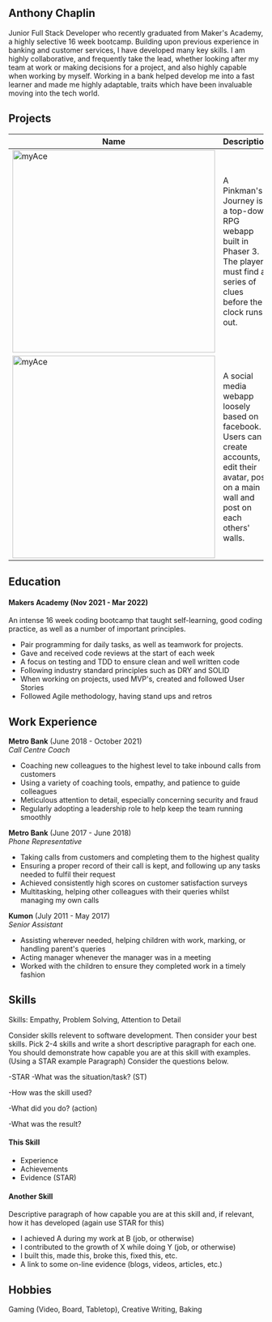 ## Anthony Chaplin

Junior Full Stack Developer who recently graduated from Maker's Academy, a highly selective 16 week bootcamp. Building upon previous experience in banking and customer services, I have developed many key skills. I am highly collaborative, and frequently take the lead, whether looking after my team at work or making decisions for a project, and also highly capable when working by myself. Working in a bank helped develop me into a fast learner and made me highly adaptable, traits which have been invaluable moving into the tech world. 

## Projects

| Name                         | Description       | Tech/tools        |Repo/Website|
| ---------------------------- | ----------------- | ----------------- |----|
|<a href="https://github.com/OrganicAC/A-Pinkmans-Journey"><img align="bottom" alt="myAce" width="400px" src="https://github.com/ravensears/A-Pinkmans-Journey/blob/main/src/sprites/logo.png?raw=true" /></a>| A Pinkman's Journey is a top-down RPG webapp built in Phaser 3. The player must find a series of clues before the clock runs out. | Phaser 3, JavaScript, Node.js, Express, Jest, Heroku, Github Actions, Logic Pro X  |https://lonely-hearts-club.herokuapp.com/game
|<a href ="https://github.com/OrganicAC/Team-myAce-acebook-rails-template"><img align="bottom" alt="myAce" width="400px" src="https://myace.herokuapp.com/images/myace_logo_v2.svg" /></a> | A social media webapp loosely based on facebook. Users can create accounts, edit their avatar, post on a main wall and post on each others' walls. | Ruby on Rails, CSS, Bootstrap, Heroku, CI/CD PSQL, HTML, Github Actions, Rspec, Capybara               |https://myace.herokuapp.com


## Education

#### Makers Academy (Nov 2021 - Mar 2022)
An intense 16 week coding bootcamp that taught self-learning, good coding practice, as well as a number of important principles. 
- Pair programming for daily tasks, as well as teamwork for projects.
- Gave and received code reviews at the start of each week
- A focus on testing and TDD to ensure clean and well written code
- Following industry standard principles such as DRY and SOLID
- When working on projects, used MVP's, created and followed User Stories
- Followed Agile methodology, having stand ups and retros

## Work Experience

**Metro Bank** (June 2018 - October 2021)  
_Call Centre Coach_

- Coaching new colleagues to the highest level to take inbound calls from customers
- Using a variety of coaching tools, empathy, and patience to guide colleagues
- Meticulous attention to detail, especially concerning security and fraud
- Regularly adopting a leadership role to help keep the team running smoothly


**Metro Bank** (June 2017 - June 2018)  
_Phone Representative_

- Taking calls from customers and completing them to the highest quality
- Ensuring a proper record of their call is kept, and following up any tasks needed to fulfil their request
- Achieved consistently high scores on customer satisfaction surveys
- Multitasking, helping other colleagues with their queries whilst managing my own calls


**Kumon** (July 2011 - May 2017)  
_Senior Assistant_

- Assisting wherever needed, helping children with work, marking, or handling parent's queries
- Acting manager whenever the manager was in a meeting
- Worked with the children to ensure they completed work in a timely fashion

## Skills


Skills: Empathy, Problem Solving, Attention to Detail

Consider skills relevent to software development. Then consider your best skills. Pick 2-4 skills and write a short descriptive paragraph for each one. You should demonstrate how capable you are at this skill with examples.
(Using a STAR example Paragraph) Consider the questions below.

-STAR
-What was the situation/task? (ST)

-How was the skill used?

-What did you do? (action)

-What was the result?


#### This Skill

- Experience
- Achievements
- Evidence (STAR)

#### Another Skill

Descriptive paragraph of how capable you are at this skill and, if relevant, how it has developed (again use STAR for this)

- I achieved A during my work at B (job, or otherwise)
- I contributed to the growth of X while doing Y (job, or otherwise)
- I built this, made this, broke this, fixed this, etc.
- A link to some on-line evidence (blogs, videos, articles, etc.)

## Hobbies

Gaming (Video, Board, Tabletop), Creative Writing, Baking
